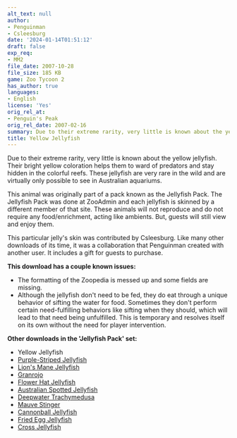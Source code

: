 ```yaml
---
alt_text: null
author:
- Penguinman
- Csleesburg
date: '2024-01-14T01:51:12'
draft: false
exp_req:
- MM2
file_date: 2007-10-28
file_size: 185 KB
game: Zoo Tycoon 2
has_author: true
languages:
- English
license: 'Yes'
orig_rel_at:
- Penguin's Peak
orig_rel_date: 2007-02-16
summary: Due to their extreme rarity, very little is known about the yellow jellyfish.
title: Yellow Jellyfish
---
```

Due to their extreme rarity, very little is known about the yellow jellyfish. Their bright yellow coloration helps them to ward of predators and stay hidden in the colorful reefs. These jellyfish are very rare in the wild and are virtually only possible to see in Australian aquariums.

This animal was originally part of a pack known as the Jellyfish Pack. The Jellyfish Pack was done at ZooAdmin and each jellyfish is skinned by a different member of that site. These animals will not reproduce and do not require any food/enrichment, acting like ambients. But, guests will still view and enjoy them.

This particular jelly's skin was contributed by Csleesburg. Like many other downloads of its time, it was a collaboration that Penguinman created with another user. It includes a gift for guests to purchase.

**This download has a couple known issues:**
- The formatting of the Zoopedia is messed up and some fields are missing.
- Although the jellyfish don't need to be fed, they do eat through a unique behavior of sifting the water for food. Sometimes they don't perform certain need-fulfilling behaviors like sifting when they should, which will lead to that need being unfulfilled. This is temporary and resolves itself on its own without the need for player intervention.

**Other downloads in the 'Jellyfish Pack' set:**
- Yellow Jellyfish
- [Purple-Striped Jellyfish](<https://www.zooberry.org/mods/zt2/animals/living/purple-striped-jellyfish/>)
- [Lion's Mane Jellyfish](<https://www.zooberry.org/mods/zt2/animals/living/lions-mane-jellyfish/>)
- [Granrojo](<https://www.zooberry.org/mods/zt2/animals/living/granrojo/>)
- [Flower Hat Jellyfish](<https://www.zooberry.org/mods/zt2/animals/living/lions-mane-jellyfish/>)
- [Australian Spotted Jellyfish](<https://www.zooberry.org/mods/zt2/animals/living/australian-spotted-jellyfish/>)
- [Deepwater Trachymedusa](<https://www.zooberry.org/mods/zt2/animals/living/deepwater-trachymedusa/>)
- [Mauve Stinger](<https://www.zooberry.org/mods/zt2/animals/living/mauve-stinger/>)
- [Cannonball Jellyfish](<https://www.zooberry.org/mods/zt2/animals/living/cannonball-jellyfish/>)
- [Fried Egg Jellyfish](<https://www.zooberry.org/mods/zt2/animals/living/fried-egg-jellyfish/>)
- [Cross Jellyfish](<https://www.zooberry.org/mods/zt2/animals/living/cross-jellyfish/>)